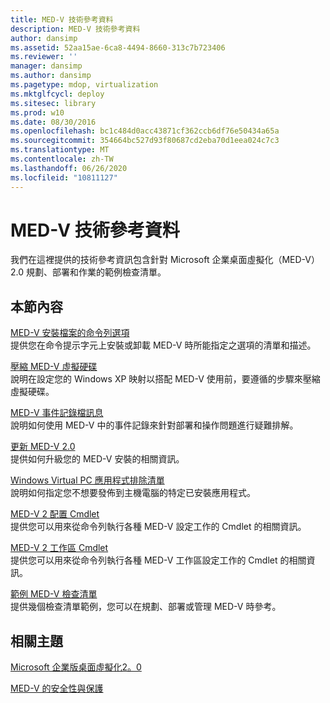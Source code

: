 ```yaml
---
title: MED-V 技術參考資料
description: MED-V 技術參考資料
author: dansimp
ms.assetid: 52aa15ae-6ca8-4494-8660-313c7b723406
ms.reviewer: ''
manager: dansimp
ms.author: dansimp
ms.pagetype: mdop, virtualization
ms.mktglfcycl: deploy
ms.sitesec: library
ms.prod: w10
ms.date: 08/30/2016
ms.openlocfilehash: bc1c484d0acc43871cf362ccb6df76e50434a65a
ms.sourcegitcommit: 354664bc527d93f80687cd2eba70d1eea024c7c3
ms.translationtype: MT
ms.contentlocale: zh-TW
ms.lasthandoff: 06/26/2020
ms.locfileid: "10811127"
---
```

# MED-V 技術參考資料


我們在這裡提供的技術參考資訊包含針對 Microsoft 企業桌面虛擬化（MED-V）2.0 規劃、部署和作業的範例檢查清單。

## 本節內容


<a href="" id="command-line-options-for-med-v-installation-files"></a>[MED-V 安裝檔案的命令列選項](command-line-options-for-med-v-installation-files.md)  
提供您在命令提示字元上安裝或卸載 MED-V 時所能指定之選項的清單和描述。

<a href="" id="compacting-the-med-v-virtual-hard-disk"></a>[壓縮 MED-V 虛擬硬碟](compacting-the-med-v-virtual-hard-disk.md)  
說明在設定您的 Windows XP 映射以搭配 MED-V 使用前，要遵循的步驟來壓縮虛擬硬碟。

<a href="" id="med-v-event-log-messages"></a>[MED-V 事件記錄檔訊息](med-v-event-log-messages.md)  
說明如何使用 MED-V 中的事件記錄來針對部署和操作問題進行疑難排解。

<a href="" id="updating-med-v-2-0"></a>[更新 MED-V 2.0](updating-med-v-20.md)  
提供如何升級您的 MED-V 安裝的相關資訊。

<a href="" id="windows-virtual-pc-application-exclude-list"></a>[Windows Virtual PC 應用程式排除清單](windows-virtual-pc-application-exclude-list.md)  
說明如何指定您不想要發佈到主機電腦的特定已安裝應用程式。

<a href="" id="med-v-2-configuration-cmdlets"></a>[MED-V 2 配置 Cmdlet](https://go.microsoft.com/fwlink/?LinkId=213301)  
提供您可以用來從命令列執行各種 MED-V 設定工作的 Cmdlet 的相關資訊。

<a href="" id="med-v-2-workspace-cmdlets"></a>[MED-V 2 工作區 Cmdlet](https://go.microsoft.com/fwlink/?LinkId=213302)  
提供您可以用來從命令列執行各種 MED-V 工作區設定工作的 Cmdlet 的相關資訊。

<a href="" id="example-med-v-checklists"></a>[範例 MED-V 檢查清單](example-med-v-checklists.md)  
提供幾個檢查清單範例，您可以在規劃、部署或管理 MED-V 時參考。

## 相關主題


[Microsoft 企業版桌面虛擬化2。0](index.md)

[MED-V 的安全性與保護](security-and-protection-for-med-v.md)

 

 





